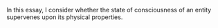 
In this essay, I consider whether the state of consciousness of an entity supervenes upon its physical
properties.
